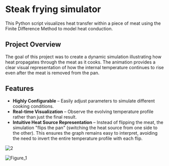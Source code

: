 # Steak frying simulator
This Python script visualizes heat transfer within a piece of meat using the Finite Difference Method to model heat conduction.

## Project Overview
The goal of this project was to create a dynamic simulation illustrating how heat propagates through the meat as it cooks. The animation provides a clear visual representation of how the internal temperature continues to rise even after the meat is removed from the pan.

## Features
- **Highly Configurable** – Easily adjust parameters to simulate different cooking conditions.
- **Real-time Visualization** – Observe the evolving temperature profile rather than just the final result.
- **Intuitive Heat Source Representation** – Instead of flipping the meat, the simulation "flips the pan" (switching the heat source from one side to the other). This ensures the graph remains easy to interpret, avoiding the need to invert the entire temperature profile with each flip.

![2](https://github.com/user-attachments/assets/7e0c5415-f0c2-47c6-8ce0-76ac55b2d83f)

![Figure_1](https://github.com/user-attachments/assets/7bc15e36-413a-44e0-8890-7f45053b4935)
